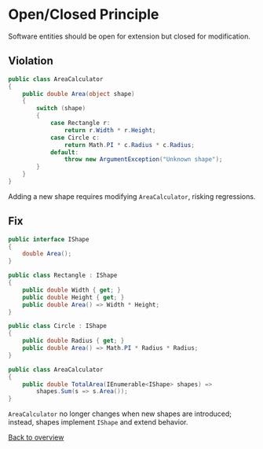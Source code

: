 # Open/Closed Principle

Software entities should be open for extension but closed for modification.

## Violation

```csharp
public class AreaCalculator
{
    public double Area(object shape)
    {
        switch (shape)
        {
            case Rectangle r:
                return r.Width * r.Height;
            case Circle c:
                return Math.PI * c.Radius * c.Radius;
            default:
                throw new ArgumentException("Unknown shape");
        }
    }
}
```

Adding a new shape requires modifying `AreaCalculator`, risking regressions.

## Fix

```csharp
public interface IShape
{
    double Area();
}

public class Rectangle : IShape
{
    public double Width { get; }
    public double Height { get; }
    public double Area() => Width * Height;
}

public class Circle : IShape
{
    public double Radius { get; }
    public double Area() => Math.PI * Radius * Radius;
}

public class AreaCalculator
{
    public double TotalArea(IEnumerable<IShape> shapes) =>
        shapes.Sum(s => s.Area());
}
```

`AreaCalculator` no longer changes when new shapes are introduced; instead, shapes implement `IShape` and extend behavior.

[Back to overview](README.md)
